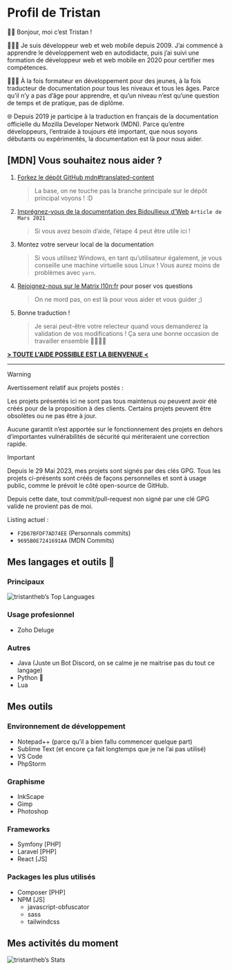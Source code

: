 # Profil de Tristan

👋🏻 Bonjour, moi c’est Tristan !

👨🏻‍💻 Je suis développeur web et web mobile depuis 2009. J’ai commencé à apprendre le développement web en autodidacte, puis j’ai suivi une formation de développeur web et web mobile en 2020 pour certifier mes compétences.

👨🏻‍🏫 À la fois formateur en développement pour des jeunes, à la fois traducteur de documentation pour tous les niveaux et tous les âges. Parce qu’il n’y a pas d’âge pour apprendre, et qu’un niveau n’est qu’une question de temps et de pratique, pas de diplôme.

🌐 Depuis 2019 je participe à la traduction en français de la documentation officielle du Mozilla Developer Network (MDN). Parce qu’entre développeurs, l’entraide à toujours été important, que nous soyons débutants ou expérimentés, la documentation est là pour nous aider.

## [MDN] **Vous souhaitez nous aider ?**

1. [Forkez le dépôt GitHub mdn#translated-content](https://github.com/mdn/translated-content)
    > La base, on ne touche pas la branche principale sur le dépôt principal voyons ! :D
2. [Imprégnez-vous de la documentation des Bidoullieux d’Web](https://tech.mozfr.org/post/2021/03/16/MDN-sur-GitHub-comment-contribuer) `Article de Mars 2021`
    > Si vous avez besoin d’aide, l’étape 4 peut être utile ici !
3. Montez votre serveur local de la documentation
    > Si vous utilisez Windows, en tant qu’utilisateur également, je vous conseille une machine virtuelle sous Linux ! Vous aurez moins de problèmes avec `yarn`.
4. [Rejoignez-nous sur le Matrix l10n:fr](https://chat.mozilla.org/#/room/#l10n-fr:mozilla.org) pour poser vos questions
    > On ne mord pas, on est là pour vous aider et vous guider ;)
5. Bonne traduction !
    > Je serai peut-être votre relecteur quand vous demanderez la validation de vos modifications ! Ça sera une bonne occasion de travailler ensemble 🤜🏻🤛🏻

[**\> TOUTE L'AIDE POSSIBLE EST LA BIENVENUE <**](https://developer.mozilla.org/fr/docs/MDN/Community/Contributing/Translated_content)

---

> [!WARNING]
> Avertissement relatif aux projets postés :
>
> Les projets présentés ici ne sont pas tous maintenus ou peuvent avoir été créés pour de la proposition à des clients. Certains projets peuvent être obsolètes ou ne pas être à jour.
>
> Aucune garantit n’est apportée sur le fonctionnement des projets en dehors d’importantes vulnérabilités de sécurité qui mériteraient une correction rapide.

> [!IMPORTANT]
> Depuis le 29 Mai 2023, mes projets sont signés par des clés GPG. Tous les projets ci-présents sont créés de façons personnelles et sont à usage public, comme le prévoit le côté open-source de GitHub.
>
> Depuis cette date, tout commit/pull-request non signé par une clé GPG valide ne provient pas de moi.
>
> Listing actuel :
> - `F2D67BFDF7AD74EE` (Personnals commits)
> - `9695B0E7241691AA` (MDN Commits)

## Mes langages et outils 🔣

### Principaux

![tristantheb’s Top Languages](https://github-readme-stats.vercel.app/api/top-langs/?username=tristantheb&theme=blueberry&show_icons=true&hide_border=true&layout=compact)

### Usage profesionnel

- Zoho Deluge

### Autres

- Java (Juste un Bot Discord, on se calme je ne maitrise pas du tout ce langage)
- Python 🐍
- Lua

## Mes outils

### Environnement de développement

- Notepad++ (parce qu’il a bien fallu commencer quelque part)
- Sublime Text (et encore ça fait longtemps que je ne l’ai pas utilisé)
- VS Code
- PhpStorm

### Graphisme

- InkScape
- Gimp
- Photoshop

### Frameworks

- Symfony [PHP]
- Laravel [PHP]
- React [JS]

### Packages les plus utilisés

- Composer [PHP]
- NPM [JS]
  - javascript-obfuscator
  - sass
  - tailwindcss

## Mes activités du moment

![tristantheb’s Stats](https://github-readme-stats.vercel.app/api?username=tristantheb&theme=blueberry&show_icons=true&hide_border=true&count_private=true)
